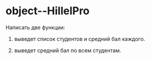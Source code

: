 # object--HillelPro

Написать две функции:

1. выведет список студентов и средний бал каждого.

2. выведет средний бал по всем студентам.
